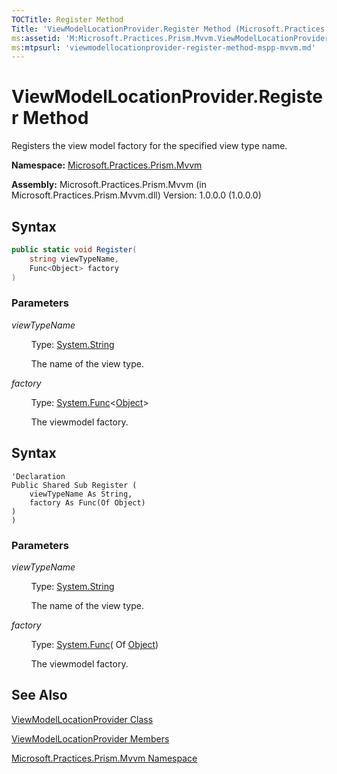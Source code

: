 ```yaml
---
TOCTitle: Register Method
Title: 'ViewModelLocationProvider.Register Method (Microsoft.Practices.Prism.Mvvm)'
ms:assetid: 'M:Microsoft.Practices.Prism.Mvvm.ViewModelLocationProvider.Register(System.String,System.Func{System.Object})'
ms:mtpsurl: 'viewmodellocationprovider-register-method-mspp-mvvm.md'
---
```


# ViewModelLocationProvider.Register Method 

Registers the view model factory for the specified view type name.

**Namespace:** [Microsoft.Practices.Prism.Mvvm](mspp-mvvm-namespace)

**Assembly:** Microsoft.Practices.Prism.Mvvm (in Microsoft.Practices.Prism.Mvvm.dll) Version: 1.0.0.0 (1.0.0.0)

## Syntax
```C#
public static void Register(
	string viewTypeName,
	Func<Object> factory
)
```

### Parameters

*viewTypeName*

&nbsp;&nbsp;&nbsp;&nbsp;&nbsp;&nbsp;&nbsp;&nbsp;Type: [System.String](http://msdn.microsoft.com/en-us/library/s1wwdcbf)

&nbsp;&nbsp;&nbsp;&nbsp;&nbsp;&nbsp;&nbsp;&nbsp;The name of the view type.

*factory*  

&nbsp;&nbsp;&nbsp;&nbsp;&nbsp;&nbsp;&nbsp;&nbsp;Type: [System.Func](http://msdn.microsoft.com/en-us/library/bb534960)&lt;[Object](http://msdn.microsoft.com/en-us/library/e5kfa45b)&gt;

&nbsp;&nbsp;&nbsp;&nbsp;&nbsp;&nbsp;&nbsp;&nbsp;The viewmodel factory.

## Syntax

```VB
'Declaration
Public Shared Sub Register ( 
	viewTypeName As String,
	factory As Func(Of Object)
)
)
```

### Parameters

*viewTypeName*

&nbsp;&nbsp;&nbsp;&nbsp;&nbsp;&nbsp;&nbsp;&nbsp;Type: [System.String](http://msdn.microsoft.com/en-us/library/s1wwdcbf)

&nbsp;&nbsp;&nbsp;&nbsp;&nbsp;&nbsp;&nbsp;&nbsp;The name of the view type.

*factory*  

&nbsp;&nbsp;&nbsp;&nbsp;&nbsp;&nbsp;&nbsp;&nbsp;Type: [System.Func](http://msdn.microsoft.com/en-us/library/bb534960)( Of [Object](http://msdn.microsoft.com/en-us/library/e5kfa45b))

&nbsp;&nbsp;&nbsp;&nbsp;&nbsp;&nbsp;&nbsp;&nbsp;The viewmodel factory.

## See Also
[ViewModelLocationProvider Class](viewmodellocationprovider-class-mspp-mvvm)

[ViewModelLocationProvider Members](viewmodellocationprovider-members-mspp-mvvm)

[Microsoft.Practices.Prism.Mvvm Namespace](mspp-mvvm-namespace)